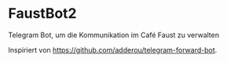 # FaustBot2
Telegram Bot, um die Kommunikation im Café Faust zu verwalten

Inspiriert von https://github.com/adderou/telegram-forward-bot.
